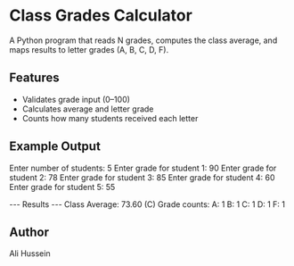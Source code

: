 # Class Grades Calculator

A Python program that reads N grades, computes the class average, and maps results to letter grades (A, B, C, D, F).

## Features
- Validates grade input (0–100)
- Calculates average and letter grade
- Counts how many students received each letter

## Example Output
Enter number of students: 5 Enter grade for student 1: 90 Enter grade for student 2: 78 Enter grade for student 3: 85 Enter grade for student 4: 60 Enter grade for student 5: 55

--- Results --- Class Average: 73.60 (C) Grade counts: A: 1 B: 1 C: 1 D: 1 F: 1

## Author
Ali Hussein
